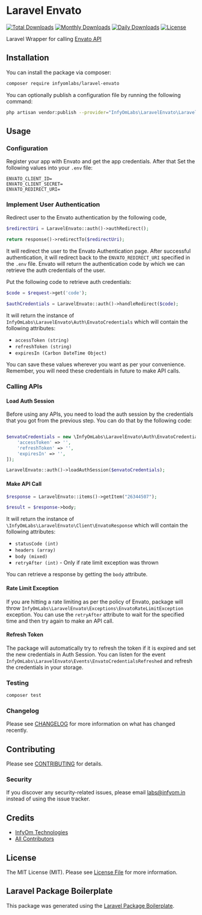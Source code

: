 # Laravel Envato

[![Total Downloads](https://poser.pugx.org/infyomlabs/laravel-envato/downloads)](https://packagist.org/packages/infyomlabs/laravel-envato)
[![Monthly Downloads](https://poser.pugx.org/infyomlabs/laravel-envato/d/monthly)](https://packagist.org/packages/infyomlabs/laravel-envato)
[![Daily Downloads](https://poser.pugx.org/infyomlabs/laravel-envato/d/daily)](https://packagist.org/packages/infyomlabs/laravel-envato)
[![License](https://poser.pugx.org/infyomlabs/laravel-envato/license)](https://packagist.org/packages/infyomlabs/laravel-envato)

Laravel Wrapper for calling [Envato API](https://build.envato.com/api)

## Installation

You can install the package via composer:

```bash
composer require infyomlabs/laravel-envato
```

You can optionally publish a configuration file by running the following command:

```bash
php artisan vendor:publish --provider="InfyOmLabs\LaravelEnvato\LaravelEnvatoServiceProvider"
```

## Usage

### Configuration

Register your app with Envato and get the app credentials. After that Set the following values into your `.env` file:

```
ENVATO_CLIENT_ID=
ENVATO_CLIENT_SECRET=
ENVATO_REDIRECT_URI=
```

### Implement User Authentication

Redirect user to the Envato authentication by the following code,

```php
$redirectUri = LaravelEnvato::auth()->authRedirect();

return response()->redirectTo($redirectUri);
```

It will redirect the user to the Envato Authentication page. After successful authentication, it will redirect back to
the `ENVATO_REDIRECT_URI` specified in the `.env` file. Envato will return the authentication code by which we can
retrieve the auth credentials of the user.

Put the following code to retrieve auth credentials:

```php
$code = $request->get('code');

$authCredentials = LaravelEnvato::auth()->handleRedirect($code);
```

It will return the instance of `InfyOmLabs\LaravelEnvato\Auth\EnvatoCredentials` which will contain the following
attributes:

* `accessToken (string)`
* `refreshToken (string)`
* `expiresIn (Carbon DateTime Object)`

You can save these values wherever you want as per your convenience. Remember, you will need these credentials in future
to make API calls.

### Calling APIs

#### Load Auth Session

Before using any APIs, you need to load the auth session by the credentials that you got from the previous step. You can
do that by the following code:

```php

$envatoCredentials = new \InfyOmLabs\LaravelEnvato\Auth\EnvatoCredentials([
    'accessToken' => '',
    'refreshToken' => '',
    'expiresIn' => '',
]);

LaravelEnvato::auth()->loadAuthSession($envatoCredentials);
```

#### Make API Call

```php
$response = LaravelEnvato::items()->getItem("26344507");

$result = $response->body;
```

It will return the instance of `\InfyOmLabs\LaravelEnvato\Client\EnvatoResponse` which will contain the following attributes:

* `statusCode (int)`
* `headers (array)`
* `body (mixed)`
* `retryAfter (int)` - Only if rate limit exception was thrown

You can retrieve a response by getting the `body` attribute.

#### Rate Limit Exception

If you are hitting a rate limiting as per the policy of Envato, package will throw `InfyOmLabs\LaravelEnvato\Exceptions\EnvatoRateLimitException` exception.
You can use the `retryAfter` attribute to wait for the specified time and then try again to make an API call.

#### Refresh Token

The package will automatically try to refresh the token if it is expired and set the new credentials in Auth Session.
You can listen for the event `InfyOmLabs\LaravelEnvato\Events\EnvatoCredentialsRefreshed` and refresh the credentials in your storage.

### Testing

```bash
composer test
```

### Changelog

Please see [CHANGELOG](CHANGELOG.md) for more information on what has changed recently.

## Contributing

Please see [CONTRIBUTING](CONTRIBUTING.md) for details.

### Security

If you discover any security-related issues, please email labs@infyom.in instead of using the issue tracker.

## Credits

- [InfyOm Technologies](https://github.com/infyomlabs)
- [All Contributors](../../contributors)

## License

The MIT License (MIT). Please see [License File](LICENSE.md) for more information.

## Laravel Package Boilerplate

This package was generated using the [Laravel Package Boilerplate](https://laravelpackageboilerplate.com).
